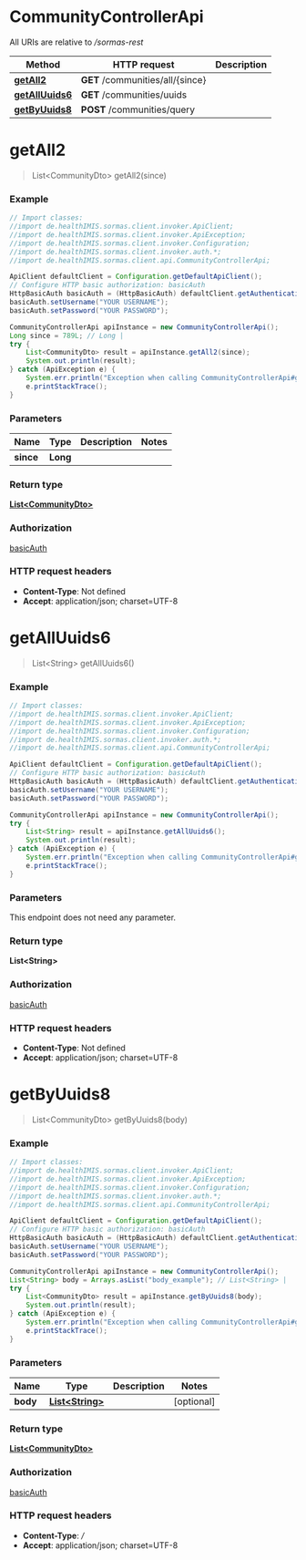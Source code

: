 # CommunityControllerApi

All URIs are relative to */sormas-rest*

Method | HTTP request | Description
------------- | ------------- | -------------
[**getAll2**](CommunityControllerApi.md#getAll2) | **GET** /communities/all/{since} | 
[**getAllUuids6**](CommunityControllerApi.md#getAllUuids6) | **GET** /communities/uuids | 
[**getByUuids8**](CommunityControllerApi.md#getByUuids8) | **POST** /communities/query | 

<a name="getAll2"></a>
# **getAll2**
> List&lt;CommunityDto&gt; getAll2(since)



### Example
```java
// Import classes:
//import de.healthIMIS.sormas.client.invoker.ApiClient;
//import de.healthIMIS.sormas.client.invoker.ApiException;
//import de.healthIMIS.sormas.client.invoker.Configuration;
//import de.healthIMIS.sormas.client.invoker.auth.*;
//import de.healthIMIS.sormas.client.api.CommunityControllerApi;

ApiClient defaultClient = Configuration.getDefaultApiClient();
// Configure HTTP basic authorization: basicAuth
HttpBasicAuth basicAuth = (HttpBasicAuth) defaultClient.getAuthentication("basicAuth");
basicAuth.setUsername("YOUR USERNAME");
basicAuth.setPassword("YOUR PASSWORD");

CommunityControllerApi apiInstance = new CommunityControllerApi();
Long since = 789L; // Long | 
try {
    List<CommunityDto> result = apiInstance.getAll2(since);
    System.out.println(result);
} catch (ApiException e) {
    System.err.println("Exception when calling CommunityControllerApi#getAll2");
    e.printStackTrace();
}
```

### Parameters

Name | Type | Description  | Notes
------------- | ------------- | ------------- | -------------
 **since** | **Long**|  |

### Return type

[**List&lt;CommunityDto&gt;**](CommunityDto.md)

### Authorization

[basicAuth](../README.md#basicAuth)

### HTTP request headers

 - **Content-Type**: Not defined
 - **Accept**: application/json; charset=UTF-8

<a name="getAllUuids6"></a>
# **getAllUuids6**
> List&lt;String&gt; getAllUuids6()



### Example
```java
// Import classes:
//import de.healthIMIS.sormas.client.invoker.ApiClient;
//import de.healthIMIS.sormas.client.invoker.ApiException;
//import de.healthIMIS.sormas.client.invoker.Configuration;
//import de.healthIMIS.sormas.client.invoker.auth.*;
//import de.healthIMIS.sormas.client.api.CommunityControllerApi;

ApiClient defaultClient = Configuration.getDefaultApiClient();
// Configure HTTP basic authorization: basicAuth
HttpBasicAuth basicAuth = (HttpBasicAuth) defaultClient.getAuthentication("basicAuth");
basicAuth.setUsername("YOUR USERNAME");
basicAuth.setPassword("YOUR PASSWORD");

CommunityControllerApi apiInstance = new CommunityControllerApi();
try {
    List<String> result = apiInstance.getAllUuids6();
    System.out.println(result);
} catch (ApiException e) {
    System.err.println("Exception when calling CommunityControllerApi#getAllUuids6");
    e.printStackTrace();
}
```

### Parameters
This endpoint does not need any parameter.

### Return type

**List&lt;String&gt;**

### Authorization

[basicAuth](../README.md#basicAuth)

### HTTP request headers

 - **Content-Type**: Not defined
 - **Accept**: application/json; charset=UTF-8

<a name="getByUuids8"></a>
# **getByUuids8**
> List&lt;CommunityDto&gt; getByUuids8(body)



### Example
```java
// Import classes:
//import de.healthIMIS.sormas.client.invoker.ApiClient;
//import de.healthIMIS.sormas.client.invoker.ApiException;
//import de.healthIMIS.sormas.client.invoker.Configuration;
//import de.healthIMIS.sormas.client.invoker.auth.*;
//import de.healthIMIS.sormas.client.api.CommunityControllerApi;

ApiClient defaultClient = Configuration.getDefaultApiClient();
// Configure HTTP basic authorization: basicAuth
HttpBasicAuth basicAuth = (HttpBasicAuth) defaultClient.getAuthentication("basicAuth");
basicAuth.setUsername("YOUR USERNAME");
basicAuth.setPassword("YOUR PASSWORD");

CommunityControllerApi apiInstance = new CommunityControllerApi();
List<String> body = Arrays.asList("body_example"); // List<String> | 
try {
    List<CommunityDto> result = apiInstance.getByUuids8(body);
    System.out.println(result);
} catch (ApiException e) {
    System.err.println("Exception when calling CommunityControllerApi#getByUuids8");
    e.printStackTrace();
}
```

### Parameters

Name | Type | Description  | Notes
------------- | ------------- | ------------- | -------------
 **body** | [**List&lt;String&gt;**](String.md)|  | [optional]

### Return type

[**List&lt;CommunityDto&gt;**](CommunityDto.md)

### Authorization

[basicAuth](../README.md#basicAuth)

### HTTP request headers

 - **Content-Type**: */*
 - **Accept**: application/json; charset=UTF-8

